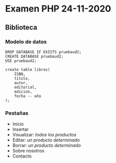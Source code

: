 # Examen PHP 24-11-2020

## Biblioteca

### Modelo de datos

```mysql
DROP DATABASE IF EXISTS pruebaud2;
CREATE DATABASE pruebaud2;
USE pruebaud2;

create table libros(
    ISBN,
    titulo,
    autor,
    editorial,
    edicion,
    fecha -- año
);
```

### Pestañas

- Inicio
- Insertar
- Visualizar: _todos los productos_
- Editar: _un producto determinado_
- Borrar: _un producto determinado_
- Sobre nosotros
- Contacto
